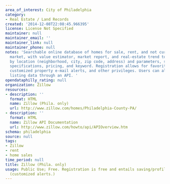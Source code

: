 ```yaml
---
area_of_interest: City of Philadelphia
category:
- Real Estate / Land Records
created: '2014-12-08T22:08:45.966395'
license: License Not Specified
maintainer: null
maintainer_email: ''
maintainer_link: null
maintainer_phone: null
notes: 'Searchable online database of homes for sale, rent, and not currently on the
  market, with value estimator, market report, and real-estate trend tool. Users search
  by location (neighborhood, city, zip code, address) and parameters, such as property
  specifications, pricing, and keyword. Registration allows for favorite listing saving,
  customized property e-mail alerts, and other privileges. Users can also access real-estate
  listing data through an API. '
opendataphilly_rating: null
organization: Zillow
resources:
- description: ''
  format: HTML
  name: Zillow (Phila. only)
  url: http://www.zillow.com/homes/Philadelphia-County-PA/
- description: ''
  format: HTML
  name: Zillow API Documentation
  url: http://www.zillow.com/howto/api/APIOverview.htm
schema: philadelphia
source: null
tags: 
- Zillow
- rent
- home sales
time_period: null
title: Zillow (Phila. only)
usage: Public Use; Free. Registration is free and entails saving/profile privileges
  (customized alerts.)
---
```

